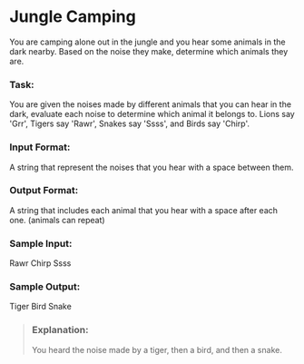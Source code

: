 # Jungle Camping
You are camping alone out in the jungle and you hear some animals in the dark nearby. Based on the noise they make, determine which animals they are.

### Task:
You are given the noises made by different animals that you can hear in the dark, evaluate each noise to determine which animal it belongs to. Lions say 'Grr', Tigers say 'Rawr', Snakes say 'Ssss', and Birds say 'Chirp'.

### Input Format:
A string that represent the noises that you hear with a space between them.

### Output Format:
A string that includes each animal that you hear with a space after each one. (animals can repeat)

### Sample Input:
Rawr Chirp Ssss

### Sample Output:
Tiger Bird Snake


> ### Explanation:
> You heard the noise made by a tiger, then a bird, and then a snake.
